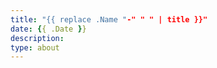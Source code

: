 ```yaml
---
title: "{{ replace .Name "-" " " | title }}"
date: {{ .Date }}
description: 
type: about
---
```

